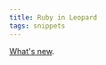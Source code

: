```yaml
---
title: Ruby in Leopard
tags: snippets
---
```


[What's new](http://trac.macosforge.org/projects/ruby/wiki/WhatsNewInLeopard).
